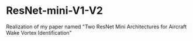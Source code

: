 # ResNet-mini-V1-V2
Realization of my paper named "Two ResNet Mini Architectures for Aircraft Wake Vortex Identification"
